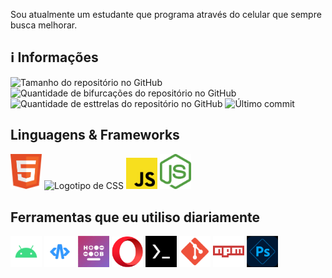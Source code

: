 Sou atualmente um estudante que programa através do celular que sempre busca melhorar.

<h2>ℹ️ Informações</h2>
<img src="https://img.shields.io/github/repo-size/nadsondejesusalmeida/nadsondejesusalmeida.github.io?color=181717&logo=github&style=for-the-badge&logoColor=181717" alt="Tamanho do repositório no GitHub" height="22px">
<img src="https://img.shields.io/github/forks/nadsondejesusalmeida/nadsondejesusalmeida.github.io?color=181717&logo=github&style=for-the-badge&logoColor=181717" alt="Quantidade de bifurcações do repositório no GitHub" height="22px" />
<img src="https://img.shields.io/github/stars/nadsondejesusalmeida/nadsondejesusalmeida.github.io?color=181717&logo=github&style=for-the-badge&logoColor=181717" alt="Quantidade de esttrelas do repositório no GitHub" height="22px" />
<img src="https://img.shields.io/github/last-commit/nadsondejesusalmeida/nadsondejesusalmeida.github.io?color=181717&logo=git&style=for-the-badge" alt="Último commit" height="22px" />

<h2>Linguagens & Frameworks</h2>
<img src="images/html-icon.svg" alt="Logotipo de HTML" width="50px" />
<img src="images/css-icon.svg" alt="Logotipo de CSS" width="50px" />
<img src="images/js-icon.svg" alt="Logotipo de JS" width="50px" />
<img src="images/node-js-icon.svg" alt="Logotipo de Node.js" width="50px" />

<h2>Ferramentas que eu utiliso diariamente</h2>
<img src="images/android-icon.svg" alt="Logotipo de Android" width="50px" />
<img src="images/acode-icon.png" alt="Logotipo de Acode" width="50px" />
<img src="images/heliboard-icon.svg" alt="Logotipo de Heliboard" width="50px" />
<img src="images/opera-icon.svg" alt="Logotipo de Opera" width="50px" />
<img src="images/termux-icon.svg" alt="Logotipo de Termux" width="50px" />
<img src="images/git-icon.svg" alt="Logotipo de Git" width="50px" />
<img src="images/npm-icon.svg" alt="Logotipo de npm" width="50px" />
<img src="images/photoshop-express-icon.svg" alt="Logotipo de Photoshop Express" width="50px" />